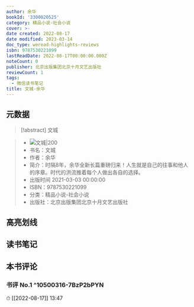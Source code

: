 ```yaml
---
author: 余华
bookId: '3300020525'
category: 精品小说-社会小说
cover: >-
date created: 2022-08-17
date modified: 2023-03-14
doc_type: weread-highlights-reviews
isbn: 9787530221099
lastReadDate: 2022-08-17T00:00:00.000Z
noteCount: 0
publisher: 北京出版集团北京十月文艺出版社
reviewCount: 1
tags:
  - 微信读书笔记
title: 文城-余华
---
```


## 元数据

>[!abstract] 文城

> - ![文城|200](https://weread-1258476243.file.myqcloud.com/weread/cover/25/3300020525/t7_3300020525.jpg)
> - 书名：文城
> - 作者：余华
> - 简介：时隔8年，余华全新长篇重磅归来！人生就是自己的往事和他人的序章。时代的洪流推着每个人做出各自的选择。
> - 出版时间 2021-03-03 00:00:00
> - ISBN：9787530221099
> - 分类：精品小说-社会小说
> - 出版社：北京出版集团北京十月文艺出版社

## 高亮划线

## 读书笔记

## 本书评论

### 书评 No.1 ^10500316-7BzP2bPYN

⏱ [[2022-08-17]] 13:47

